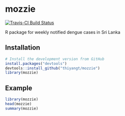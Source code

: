 # mozzie

[![Travis-CI Build Status](https://travis-ci.org/thiyangt/colmozzie.svg?branch=master)](https://travis-ci.org/thiyangt/colmozzie)

R package for weekly notified dengue cases in Sri Lanka 

## Installation

```R
# Install the development version from GitHub
install.packages("devtools") 
devtools::install_github("thiyangt/mozzie")
library(mozzie)
```

## Example

```R
library(mozzie)
head(mozzie)
summary(mozzie)
```
